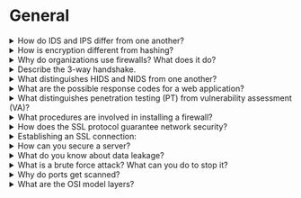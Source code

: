 # General

<details>

<summary>How do IDS and IPS differ from one another?</summary>

The administrator must stop incursion once the IDS, or _intrusion detection system_, discovers them. Contrarily, in an IPS (_intrusion prevention system_), the system not only detects the intrusion but also addresses it.

</details>

<details>

<summary>How is encryption different from hashing?</summary>

Hashing and encryption change one type of data into another. Encrypted data can be decrypted and converted to the original, while hashed data cannot be reconverted.

</details>

<details>

<summary>Why do organizations use firewalls? What does it do?</summary>

A firewall is a type of network security device installed on a system or network perimeter. It monitors and manages network traffic. They also allow you to block content filtering and remote access.

</details>

<details>

<summary>Describe the 3-way handshake.</summary>

A three-way handshake is a procedure used in a TCP/IP network to establish a client-host connection and exchange packets. Here’s the three-step procedure: \\

* The client sends an SYN (synchronization) to check for available ports and whether the server is online.
* If the client has open ports, the server will send an SYN-ACK message.
* The client acknowledges the message and returns an ACK(Acknowledgment) packet to the server.

</details>

<details>

<summary>What distinguishes HIDS and NIDS from one another?</summary>

Both HIDS (Host IDS) and NIDS (Network IDS) are intrusion detection systems that find intrusions. Programmers employ the HIDS on a specific host or device — the only distinction. It keeps an eye on a device’s suspicious system activity and traffic. However, NIDS is configured on a network. It keeps track of every _network_ device’s traffic.

</details>

<details>

<summary>What are the possible response codes for a web application?</summary>

* Informational responses
* Server-side error
* Redirection
* Client-side error
* Success

</details>

<details>

<summary>What distinguishes penetration testing (PT) from vulnerability assessment (VA)?</summary>

Vulnerability assessment is a process for finding target _faults_. In this case, the organization is aware that its systems or networks have defects or weaknesses, and they want to identify these flaws and prioritize them.

\
Meanwhile, penetration testing is a process for finding _vulnerabilities_. In this scenario, the firm would have installed all security precautions they could think of and would wish to investigate any more vulnerabilities in their network or system.\\

</details>

<details>

<summary>What procedures are involved in installing a firewall?</summary>

Here are the steps to install a firewall:

* Username/password: Change a firewall device's default password
* Remote administration: Turn off the remote administration feature.
* Port forwarding:Set up the proper port forwarding to ensure applications like a web or FTP server function properly.
* DHCP server:Disable the firewall’s DHCP server to ensure no conflict.
* Logging:Enable logging and learn how to view logs to fix firewall problems or potential assaults.
* Security policies: Establish strong, enforceable security policies for your firewall.

</details>

<details>

<summary>How does the SSL protocol guarantee network security?</summary>

The SSL (Secure Sockets Layer) authenticates the sender and establishes secure connections between the browser and web server. Still, it does not offer security once the data has been sent to the server. That’s why server-side encryption and hashing are necessary to guard against data breaches. \\

</details>

<details>

<summary>Establishing an SSL connection:</summary>

* A browser tries to establish a connection with an SSL-secured web server.
* A copy of the browser's SSL certificate is sent to the browser.
* The browser verifies the SSL certificate's trustworthiness.
* If it is reliable, the browser notifies the web server that it wants to create an encrypted connection.The web server transmits an acknowledgment to create an SSL-encrypted connection.
* The web server and browser communicate using SSL encryption.

</details>

<details>

<summary>How can you secure a server?</summary>

Secure servers encrypt and decode data using the Secure Sockets Layer (SSL) protocol to prevent unauthorized access to it.\
Here are four fast ways to safeguard a server:

* Step 1:Make sure your root and administrator account passwords are safe.
* Step 2:Create new users to manage the system.
* Step 3: Ensure the root and administrator accounts cannot access the internet by default.
* Step 4: Configure your firewall rules for remote access.

</details>

<details>

<summary>What do you know about data leakage?</summary>

Data leakage is a purposeful or unintentional transmission of data (private information from within the company to an unapproved outside location (unauthorized party).\
Based on how it occurs, we can split data leakage into three categories:

* Accidental Breach:When an organization accidentally sends information to a third party due to a mistake or error.
* Intentional Breach:When an authorized entity sends data to an unauthorized party on purpose.
* System hack:A hacker accesses private data.

You can stop data leakage with DLP (Data Leakage Prevention) tools, software, and techniques.\\

</details>

<details>

<summary>What is a brute force attack? What can you do to stop it?</summary>

Brute force is a method for accessing credentials by trial and error — continually attempting all possible combinations of credentials until you hit the right one. Here’s how you can avoid brute force attacks:

* Maximum Length Password:Specify the maximum length of a password, so it becomes harder to find the right combination.
* Password Complexity:Requiring many character types in the password makes brute force attacks more difficult. You might establish requirements for special characters, upper- and lower-case letters, and numbers.\\
* Limiting Login Attempts:Establish a cap on failed login attempts, which makes it impossible to try all possible password combinations.

</details>

<details>

<summary>Why do ports get scanned?</summary>

Port scanning is a technique to determine a host’s available and open ports. Hackers use it to exploit vulnerabilities, while administrators use it to check the network's security procedures.\
Common methods for port scanning include:

* Ping Scan
* TCP Half-Open
* TCP Connect
* UDP
* Stealth Scanning

</details>

<details>

<summary>What are the OSI model layers?</summary>

The OSI layers are as follows:

* Physical layer:Digital data transmission from sender to receiver via a communication medium.
* Data Link Layer:Encodes and decodes data bits and controls data transfer to and from the physical link.
* Network Layer:Forwards packets and offers routing channels for network communication.
* Transport Layer:Ensures end-to-end network connection by dividing the data from the layer above, sending it to the network layer, and verifying the recipient received all the data.
* Session Layer:Establishes and manages a session-layer connection between the sender and the recipient. In addition to starting, halting, and controlling the session, it is responsible for establishing, maintaining, and synchronizing contact between the sender and the receiver.
* Presentation Layer:Displays the data in a suitable manner and structure.
* Application Layer:Interface between the network and the application, emphasizing process communication on a communication interface.

</details>
